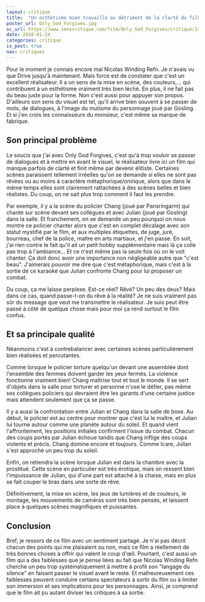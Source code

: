 ```yaml
---
layout: critique
title:  "Un esthétisme bien travaillé au détriment de la clarté du film"
poster_url: Only_God_Forgives.jpg
sc_url: https://www.senscritique.com/film/Only_God_Forgives/critique/140020879
date: 2018-01-24
categories: critique
is_post: true
nav: critiques
---
```



Pour le moment je connais encore mal Nicolas Winding Refn. Je n'avais vu que Drive jusqu'à maintenant. Mais force est de constater que c'est un excellent réalisateur. Il a un sens de la mise en scène, des couleurs,... qui contribuent à un esthétisme vraiment très bien léché. En plus, il ne fait pas du beau juste pour la forme. Non c'est aussi pour appuyer son propos. D'ailleurs son sens du visuel est tel, qu'il arrive bien souvent à se passer de mots, de dialogues, à l'image du mutisme du personnage joué par Gosling. Et si j'en crois les connaisseurs du monsieur, c'est même sa marque de fabrique.

<!--more-->

## Son principal problème

Le soucis que j'ai avec Only God Forgives, c'est qu'à trop vouloir se passer de dialogues et à mettre en avant le visuel, le réalisateur livre ici un film qui manque parfois de clarté et finit même par devenir élitiste. Certaines scènes paraissent tellement irréelles qu'on se demande si elles ne sont pas rêvées ou au moins à caractère métaphorique/onirique, alors que dans le même temps elles sont clairement rattachées à des scènes belles et bien réalistes. Du coup, on ne sait plus trop comment il faut les prendre. 

<div class="spoiler">
<p>
Par exemple, il y a la scène du policier Chang (joué par Pansringarm) qui chante sur scène devant ses collègues et avec Julian (joué par Gosling) dans la salle. Et franchement, on se demande un peu pourquoi on nous montre ce policier chanter alors que c'est en complet décalage avec son statut mystifié par le film, et aux multiples étiquettes, de juge, juré, bourreau, chef de la police, maître en arts martiaux, et j'en passe. En soit, j'ai rien contre le fait qu'il ait un petit hobby supplémentaire mais là ça colle pas trop à l'ambiance... Et ce n'est même pas la seule fois où on le voit chanter. Ça doit donc avoir une importance non négligeable autre que "c'est beau". J'aimerais pouvoir me dire que c'est métaphorique, mais c'est à la sortie de ce karaoké que Julian confronte Chang pour lui proposer un combat.
</p>
</div>

Du coup, ça me laisse perplexe. Est-ce réel? Rêvé? Un peu des deux? Mais dans ce cas, quand passe-t-on du rêve à la réalité? Je ne suis vraiment pas sûr du message que veut me transmettre le réalisateur. Je suis peut être passé à côté de quelque chose mais pour moi ça rend surtout le film confus.

## Et sa principale qualité


Néanmoins c'est à contrebalancer avec certaines scènes particulièrement bien réalisées et percutantes. 
<div class="spoiler">
<p>
Comme lorsque le policier torture quelqu'un devant une assemblée dont l'ensemble des femmes doivent garder les yeux fermés. La violence fonctionne vraiment bien! Chang maîtrise tout et tout le monde. Il se sert d'objets dans la salle pour torturer et personne n'ose le défier, pas même ses collègues policiers qui devraient être les garants d'une certaine justice mais attendent seulement que ça se passe.

Il y a aussi la confrontation entre Julian et Chang dans la salle de boxe. Au début, le policier est au centre pour montrer que c'est lui le maître, et Julian lui tourne autour comme une planète autour du soleil. Et quand vient l'affrontement, les positions initiales confirment l'issue du combat. Chacun des coups portés par Julian échoue tandis que Chang inflige des coups violents et précis. Chang domine encore et toujours. Comme Icare, Julian s'est approché un peu trop du soleil.

Enfin, on retiendra la scène lorsque Julian est dans la chambre avec la prostitué. Cette scène en particulier est très érotique, mais on ressent bien l'impuissance de Julian, qui d'une part est attaché à la chaise, mais en plus se fait couper le bras dans une sorte de rêve.
</p>
</div>

Définitivement, la mise en scène, les jeux de lumières et de couleurs, le montage, les mouvements de caméras sont très bien pensés, et laissent place à quelques scènes magnifiques et puissantes.

## Conclusion

Bref, je ressors de ce film avec un sentiment partagé. Je n'ai pas décrit chacun des points qui me plaisaient ou non, mais ce film a réellement de très bonnes choses à offrir qui valent le coup d'œil. Pourtant, c'est aussi un film qui a des faiblesses que je pense liées au fait que Nicolas Winding Refn cherche un peu trop systématiquement à mettre à profit son "langage du silence" en faisant passer le visuel avant le reste. Et malheureusement ces faiblesses peuvent conduire certains spectateurs à sortir du film ou à limiter son immersion et ses implications pour les personnages. Ainsi, je comprend que le film ait pu autant diviser les critiques à sa sortie.